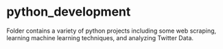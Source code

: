 # python_development

Folder contains a variety of python projects including some web scraping, learning machine learning techniques, and 
analyzing Twitter Data. 
